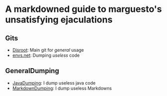 # A markdowned guide to marguesto's unsatisfying ejaculations

## Gits
- [Disroot](https://git.disroot.org/asterisk): Main git for *general* usage
- [envs.net](https://git.envs.net/marguesto): Dumping *useless* code

## GeneralDumping
- [JavaDumping](https://git.disroot.org/asterisk/JavaDumping): I dump useless java code
- [MarkdownDumping](https://git.disroot.org/asterisk/MarkdownDumping): I dump useless Markdowns
